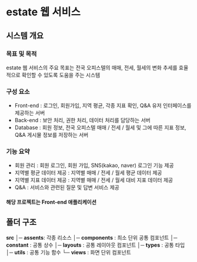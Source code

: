# estate 웹 서비스

## 시스템 개요

### 목표 및 목적
estate 웹 서비스의 주요 목표는 전국 오피스텔의 매매, 전세, 월세의 변화 추세를 효율적으로 확인할 수 있도록 도움을 주는 시스템

### 구성 요소
- Front-end : 로그인, 회원가입, 지역 평균, 각종 지표 확인, Q&A 유저 인터페이스를 제공하는 서버
- Back-end : 보안 처리, 권한 처리, 데이터 처리를 담당하는 서버
- Database : 회원 정보, 전국 오피스텔 매매 / 전세 / 월세 및 그에 따른 지표 정보, Q&A 게시물 정보를 저장하는 서버

### 기능 요약
- 회원 관리 : 회원 로그인, 회원 가입, SNS(kakao, naver) 로그인 기능 제공
- 지역별 평균 데이터 제공 : 지역별 매매 / 전세 / 월세 평균 데이터 제공
- 지역별 지표 데이터 제공 : 지역별 매매 / 전세 / 월세 대비 지표 데이터 제공
- Q&A : 서비스와 관련된 질문 및 답변 서비스 제공

#### 해당 프로젝트는 Front-end 애플리케이션

## 폴더 구조
**src**
│─ **assents**: 각종 리소스
│─ **components** : 최소 단위 공통 컴포넌트
│─ **constant** : 공통 상수
│─ **layouts** : 공통 레이아웃 컴포넌트
│─ **types** : 공통 타입
│─ **utils** : 공통 기능 함수
└─ **views** : 화면 단위 컴포넌트